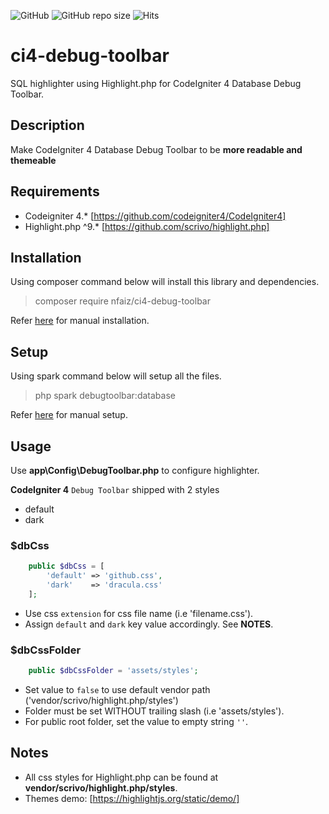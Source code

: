 ![GitHub](https://img.shields.io/github/license/nfaiz/ci4-debug-toolbar)
![GitHub repo size](https://img.shields.io/github/repo-size/nfaiz/ci4-debug-toolbar?label=size)
![Hits](https://hits.seeyoufarm.com/api/count/incr/badge.svg?url=nfaiz/ci4-debug-toolbar)

# ci4-debug-toolbar
SQL highlighter using Highlight.php for CodeIgniter 4 Database Debug Toolbar.


## Description
Make CodeIgniter 4 Database Debug Toolbar to be **more readable and themeable**


## Requirements
* Codeigniter 4.* [https://github.com/codeigniter4/CodeIgniter4]
* Highlight.php ^9.* [https://github.com/scrivo/highlight.php]


## Installation
Using composer command below will install this library and dependencies.

  > composer require nfaiz/ci4-debug-toolbar

Refer [here](MANUAL.md#installation) for manual installation.


## Setup
Using spark command below will setup all the files.

  > php spark debugtoolbar:database

Refer [here](MANUAL.md#setup) for manual setup.

## Usage
Use **app\Config\DebugToolbar.php** to configure highlighter.

**CodeIgniter 4** `Debug Toolbar` shipped with 2 styles
* default
* dark

### $dbCss
```php
    public $dbCss = [
        'default' => 'github.css',
        'dark'    => 'dracula.css'
    ];
```
* Use css `extension` for css file name (i.e 'filename.css').
* Assign `default` and `dark` key value accordingly. See **NOTES**.

### $dbCssFolder
```php
    public $dbCssFolder = 'assets/styles';
```
* Set value to `false` to use default vendor path ('vendor/scrivo/highlight.php/styles')
* Folder must be set WITHOUT trailing slash (i.e 'assets/styles'). 
* For public root folder, set the value to empty string `''`.


## Notes
* All css styles for Highlight.php can be found at **vendor/scrivo/highlight.php/styles**.
* Themes demo: [https://highlightjs.org/static/demo/]
